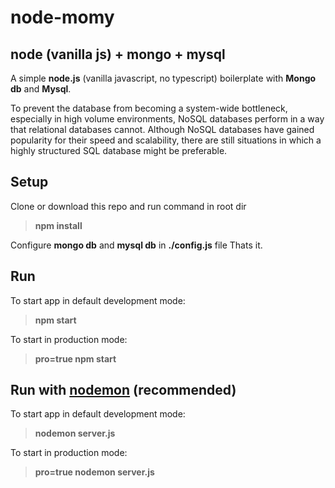 # node-momy 
## node (vanilla js) + mongo + mysql

A simple **node.js** (vanilla javascript, no typescript) boilerplate with **Mongo db** and **Mysql**.

To prevent the database from becoming a system-wide bottleneck, especially in high volume environments, NoSQL databases perform in a way that relational databases cannot.
Although NoSQL databases have gained popularity for their speed and scalability, there are still situations in which a highly structured SQL database might be preferable.

## Setup
Clone or download this repo and run command in root dir
> **npm install**

Configure **mongo db** and **mysql db** in **./config.js** file
Thats it.

##  Run
To start app in default development mode:
> **npm start** 

To start in production mode:
> **pro=true npm start**

##  Run with [nodemon](https://www.npmjs.com/package/nodemon) (recommended)
To start app in default development mode:
> **nodemon server.js** 

To start in production mode:
> **pro=true nodemon server.js**
